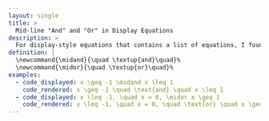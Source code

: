 ```yaml
---
layout: single
title: >
  Mid-line "And" and "Or" in Display Equations
description: >
  For display-style equations that contains a list of equations, I found it tedious to write <code>\quad \text{and} \quad</code> before the last item in the list. Instead, I defined a <code>\midand</code> macro. 
definition: | 
  \newcommand{\midand}{\quad \textup{and}\quad}%
  \newcommand{\midor}{\quad \textup{or}\quad}%
examples:
  - code_displayed: x \geq -1 \midand x \leq 1
    code_rendered: x \geq -1 \quad \text{and} \quad x \leq 1
  - code_displayed: x \leq -1, \quad x = 0, \midor x \geq 1
    code_rendered: x \leq -1, \quad x = 0, \quad \text{or} \quad x \geq 1
---
```


